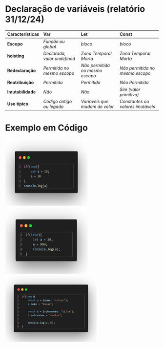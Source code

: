 # Declaração de variáveis (relatório 31/12/24)


| Características   | Var   | Let   | Const |
|:------------|:------------|:------------|:-------------|
| **Escopo**  | *Função ou global* | *bloco*  | *bloco* |
| **hoisting**    | *Declarada, valor undefined*  | *Zona Temporal Morta*  | *Zona Temporal Morta* |
| **Redeclaração**  | *Permitida no mesmo escopo*  |  *Não permitida no mesmo escopo* | *Não permitida no mesmo escopo* |
| **Reatribuição**  | *Permitida*  | *Permitida*  | *Não Permitida* |
| **Imutabilidade** | *Não* | *Não* | *Sim (valor primitivo)* |
| **Uso típico** | *Código antigo ou legado* | *Variáveis que mudam de valor* | *Constantes ou valores imutáveis* |

# Exemplo em Código
 

<img src="Imagens/fig1.png" style="height: 220px; width: 270px;"> <img src="Imagens/fig2.png" style="height: 220px; width: 270px;"> <img src="Imagens/fig3.png" style="height: 220px; width: 300px;">
